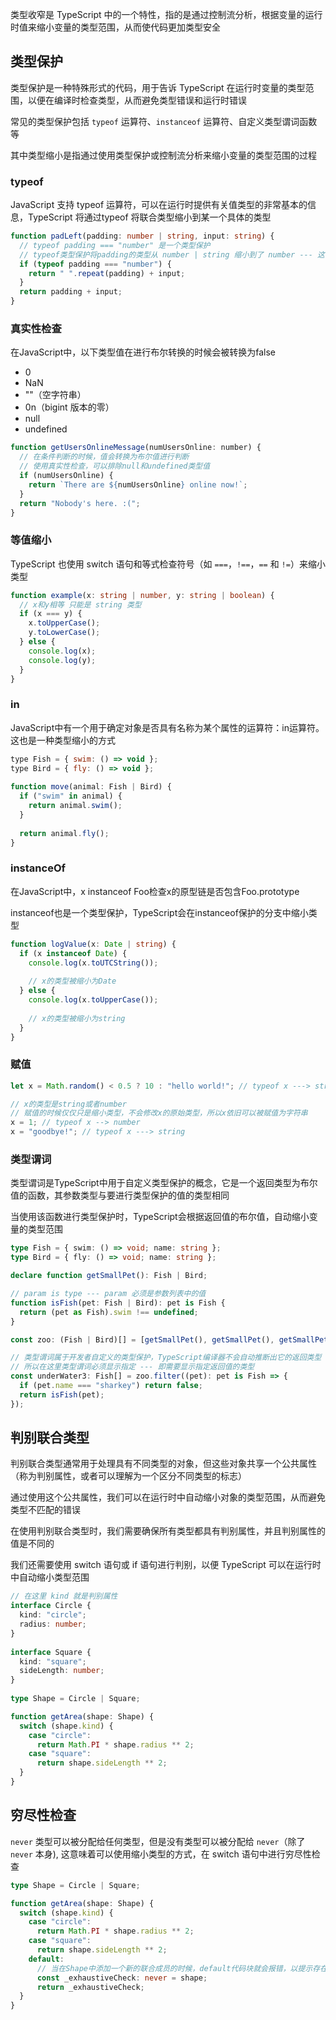 类型收窄是 TypeScript 中的一个特性，指的是通过控制流分析，根据变量的运行时值来缩小变量的类型范围，从而使代码更加类型安全



## 类型保护

类型保护是一种特殊形式的代码，用于告诉 TypeScript 在运行时变量的类型范围，以便在编译时检查类型，从而避免类型错误和运行时错误

常见的类型保护包括 `typeof` 运算符、`instanceof` 运算符、自定义类型谓词函数等

其中类型缩小是指通过使用类型保护或控制流分析来缩小变量的类型范围的过程



### typeof

JavaScript 支持 typeof 运算符，可以在运行时提供有关值类型的非常基本的信息，TypeScript 将通过typeof 将联合类型缩小到某一个具体的类型

```ts
function padLeft(padding: number | string, input: string) {
  // typeof padding === "number" 是一个类型保护
  // typeof类型保护将padding的类型从 number | string 缩小到了 number --- 这个过程被称之为类型缩小
  if (typeof padding === "number") {
    return " ".repeat(padding) + input;
  }
  return padding + input;
}
```



### 真实性检查

在JavaScript中，以下类型值在进行布尔转换的时候会被转换为false

- 0
- NaN
- ""（空字符串）
- 0n（bigint 版本的零）
- null
- undefined

```js
function getUsersOnlineMessage(numUsersOnline: number) {
  // 在条件判断的时候，值会转换为布尔值进行判断
  // 使用真实性检查，可以排除null和undefined类型值
  if (numUsersOnline) {
    return `There are ${numUsersOnline} online now!`;
  }
  return "Nobody's here. :(";
}
```



### 等值缩小

TypeScript 也使用 switch 语句和等式检查符号（如 `===`，`!==`，`==` 和 `!=`）来缩小类型

```ts
function example(x: string | number, y: string | boolean) {
  // x和y相等 只能是 string 类型
  if (x === y) {
    x.toUpperCase();
    y.toLowerCase();
  } else {
    console.log(x);
    console.log(y);
  }
}
```



### in

JavaScript中有一个用于确定对象是否具有名称为某个属性的运算符：in运算符。这也是一种类型缩小的方式

```js
type Fish = { swim: () => void };
type Bird = { fly: () => void };
 
function move(animal: Fish | Bird) {
  if ("swim" in animal) {
    return animal.swim();
  }
 
  return animal.fly();
}
```



### instanceOf

在JavaScript中，x instanceof Foo检查x的原型链是否包含Foo.prototype

instanceof也是一个类型保护，TypeScript会在instanceof保护的分支中缩小类型

```ts
function logValue(x: Date | string) {
  if (x instanceof Date) {
    console.log(x.toUTCString());
               
    // x的类型被缩小为Date
  } else {
    console.log(x.toUpperCase());
               
    // x的类型被缩小为string
  }
}
```



### 赋值

```ts
let x = Math.random() < 0.5 ? 10 : "hello world!"; // typeof x ---> string | number

// x的类型是string或者number
// 赋值的时候仅仅只是缩小类型，不会修改x的原始类型，所以x依旧可以被赋值为字符串
x = 1; // typeof x --> number
x = "goodbye!"; // typeof x ---> string
```



### 类型谓词

类型谓词是TypeScript中用于自定义类型保护的概念，它是一个返回类型为布尔值的函数，其参数类型与要进行类型保护的值的类型相同

当使用该函数进行类型保护时，TypeScript会根据返回值的布尔值，自动缩小变量的类型范围

```ts
type Fish = { swim: () => void; name: string };
type Bird = { fly: () => void; name: string };

declare function getSmallPet(): Fish | Bird;

// param is type --- param 必须是参数列表中的值
function isFish(pet: Fish | Bird): pet is Fish {
  return (pet as Fish).swim !== undefined;
}

const zoo: (Fish | Bird)[] = [getSmallPet(), getSmallPet(), getSmallPet()];

// 类型谓词属于开发者自定义的类型保护，TypeScript编译器不会自动推断出它的返回类型 --- 无法从控制流中分析出
// 所以在这里类型谓词必须显示指定 --- 即需要显示指定返回值的类型
const underWater3: Fish[] = zoo.filter((pet): pet is Fish => {
  if (pet.name === "sharkey") return false;
  return isFish(pet);
});
```



## 判别联合类型

判别联合类型通常用于处理具有不同类型的对象，但这些对象共享一个公共属性（称为判别属性，或者可以理解为一个区分不同类型的标志）

通过使用这个公共属性，我们可以在运行时中自动缩小对象的类型范围，从而避免类型不匹配的错误

在使用判别联合类型时，我们需要确保所有类型都具有判别属性，并且判别属性的值是不同的

我们还需要使用 switch 语句或 if 语句进行判别，以便 TypeScript 可以在运行时中自动缩小类型范围

```ts
// 在这里 kind 就是判别属性
interface Circle {
  kind: "circle";
  radius: number;
}
 
interface Square {
  kind: "square";
  sideLength: number;
}
 
type Shape = Circle | Square;

function getArea(shape: Shape) {
  switch (shape.kind) {
    case "circle":
      return Math.PI * shape.radius ** 2;
    case "square":
      return shape.sideLength ** 2;
  }
}
```



## 穷尽性检查

`never` 类型可以被分配给任何类型，但是没有类型可以被分配给 `never`（除了 `never` 本身), 这意味着可以使用缩小类型的方式，在 switch 语句中进行穷尽性检查

```ts
type Shape = Circle | Square;

function getArea(shape: Shape) {
  switch (shape.kind) {
    case "circle":
      return Math.PI * shape.radius ** 2;
    case "square":
      return shape.sideLength ** 2;
    default:
      // 当在Shape中添加一个新的联合成员的时候，default代码块就会报错，以提示存在没有被处理的联合类型成员
      const _exhaustiveCheck: never = shape;
      return _exhaustiveCheck;
  }
}
```


